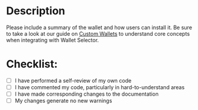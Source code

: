 # Description

Please include a summary of the wallet and how users can install it. Be sure to take a look at our guide on [Custom Wallets](https://github.com/mikedotexe/mallet-selector/blob/main/packages/core/docs/guides/custom-wallets.md) to understand core concepts when integrating with Wallet Selector.

# Checklist:
<!-- CHECKLIST_TYPE: ALL -->
- [ ] I have performed a self-review of my own code
- [ ] I have commented my code, particularly in hard-to-understand areas
- [ ] I have made corresponding changes to the documentation
- [ ] My changes generate no new warnings
<!-- /CHECKLIST_TYPE -->
